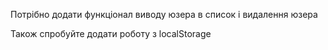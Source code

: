 Потрібно додати функціонал виводу юзера в список і видалення юзера

Також спробуйте додати роботу з localStorage
